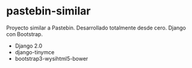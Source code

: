 # pastebin-similar
Proyecto similar a Pastebin. Desarrollado totalmente desde cero. Django con Bootstrap.

- Django 2.0
- django-tinymce
- bootstrap3-wysihtml5-bower
